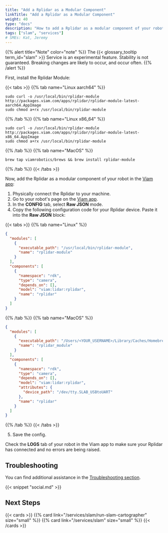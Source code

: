 ```yaml
---
title: "Add a Rplidar as a Modular Component"
linkTitle: "Add a Rplidar as a Modular Component"
weight: 40
type: "docs"
description: "How to add a Rplidar as a modular component of your robot."
tags: ["slam", "services"]
# SMEs: Kat, Jeremy
---
```


{{% alert title="Note" color="note" %}}
The {{< glossary_tooltip term_id="slam" >}} Service is an experimental feature.
Stability is not guaranteed.
Breaking changes are likely to occur, and occur often.
{{% /alert %}}

First, install the Rplidar Module:

{{< tabs >}}
{{% tab name="Linux aarch64" %}}

```{id="terminal-prompt" class="command-line" data-prompt="$"}
sudo curl -o /usr/local/bin/rplidar-module http://packages.viam.com/apps/rplidar/rplidar-module-latest-aarch64.AppImage
sudo chmod a+rx /usr/local/bin/rplidar-module
```

{{% /tab %}}
{{% tab name="Linux x86_64" %}}

```{id="terminal-prompt" class="command-line" data-prompt="$"}
sudo curl -o /usr/local/bin/rplidar-module http://packages.viam.com/apps/rplidar/rplidar-module-latest-x86_64.AppImage
sudo chmod a+rx /usr/local/bin/rplidar-module
```

{{% /tab %}}
{{% tab name="MacOS" %}}

```{id="terminal-prompt" class="command-line" data-prompt="$"}
brew tap viamrobotics/brews && brew install rplidar-module
```

{{% /tab %}}
{{< /tabs >}}

Now, add the Rplidar as a modular component of your robot in the [Viam app](https://app.viam.com/):

1. Physically connect the Rplidar to your machine.
2. Go to your robot's page on the [Viam app](https://app.viam.com/).
3. In the **CONFIG** tab, select **Raw JSON** mode.
4. Copy the following configuration code for your Rplidar device.
  Paste it into the **Raw JSON** block:

  {{< tabs >}}
  {{% tab name="Linux" %}}

  ```json
  {
    "modules": [
      {
        "executable_path": "/usr/local/bin/rplidar-module",
        "name": "rplidar-module"
      }
    ],
    "components": [
      {
        "namespace": "rdk",
        "type": "camera",
        "depends_on": [],
        "model": "viam:lidar:rplidar",
        "name": "rplidar"
      }
    ]
  }
  ```

  {{% /tab %}}
  {{% tab name="MacOS" %}}

  ```json
  {
    "modules": [
      {
        "executable_path": "/Users/<YOUR_USERNAME>/Library/Caches/Homebrew/rplidar-module--git",
        "name": "rplidar_module"
      }
    ],
    "components": [
      {
        "namespace": "rdk",
        "type": "camera",
        "depends_on": [],
        "model": "viam:lidar:rplidar",
        "attributes": {
          "device_path": "/dev/tty.SLAB_USBtoUART"
        },
        "name": "rplidar"
      }
    ]
  }
  ```

  {{% /tab %}}
  {{< /tabs >}}

5. Save the config.

Check the **LOGS** tab of your robot in the Viam app to make sure your Rplidar has connected and no errors are being raised.

## Troubleshooting

You can find additional assistance in the [Troubleshooting section](/appendix/troubleshooting/).

{{< snippet "social.md" >}}

## Next Steps

{{< cards >}}
  {{% card link="/services/slam/run-slam-cartographer" size="small" %}}
  {{% card link="/services/slam" size="small" %}}
{{< /cards >}}
